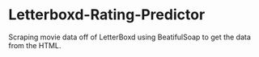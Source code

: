 # Letterboxd-Rating-Predictor
Scraping movie data off of LetterBoxd using BeatifulSoap to get the data from the HTML. 
